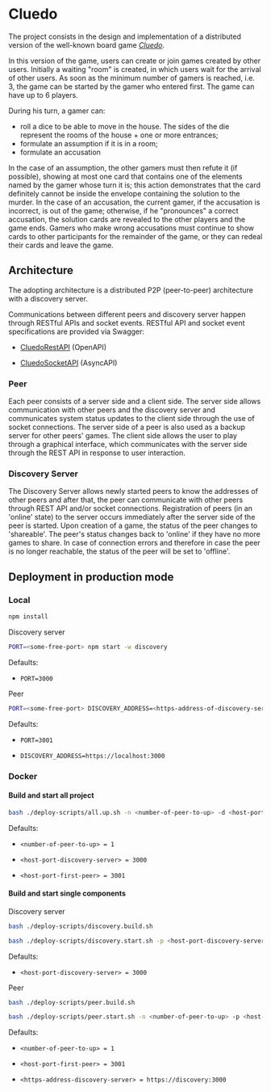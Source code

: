 # Cluedo

The project consists in the design and implementation of a distributed version of the well-known board game
[_Cluedo_](https://it.wikipedia.org/wiki/Cluedo).

In this version of the game, users can create or join games created by other users.
Initially a waiting "room" is created, in which users wait for the arrival of other users.
As soon as the minimum number of gamers is reached, i.e. 3, the game can be started by the gamer who entered first.
The game can have up to 6 players.

During his turn, a gamer can:

- roll a dice to be able to move in the house. The sides of the die represent the rooms of the house + one or more entrances;
- formulate an assumption if it is in a room;
- formulate an accusation

In the case of an assumption, the other gamers must then refute it (if possible), showing at most one card that contains one of
the elements named by the gamer whose turn it is; this action demonstrates that the card definitely cannot be inside the envelope
containing the solution to the murder.
In the case of an accusation, the current gamer, if the accusation is incorrect, is out of the game; otherwise,
if he "pronounces" a correct accusation, the solution cards are revealed to the other players and the game ends.
Gamers who make wrong accusations must continue to show cards to other participants for the remainder of the game,
or they can redeal their cards and leave the game.

## Architecture

The adopting architecture is a distributed P2P (peer-to-peer) architecture with a discovery server.

Communications between different peers and discovery server happen through RESTful APIs and socket events.
RESTful API and socket event specifications are provided via Swagger:

- [CluedoRestAPI](https://app.swaggerhub.com/apis/marica.pasquali/CluedoRestAPI/1.0.0) (OpenAPI)

- [CluedoSocketAPI](https://app.swaggerhub.com/apis/marica.pasquali/CluedoSocketAPI/1.0.0) (AsyncAPI)

### Peer

Each peer consists of a server side and a client side.
The server side allows communication with other peers and the discovery server and communicates system status updates to the client side through the use of socket connections.
The server side of a peer is also used as a backup server for other peers' games.
The client side allows the user to play through a graphical interface, which communicates with the server side through the REST API in response to user interaction.

### Discovery Server

The Discovery Server allows newly started peers to know the addresses of other peers and after that, the peer can communicate with other peers through REST API and/or socket connections.
Registration of peers (in an 'online' state) to the server occurs immediately after the server side of the peer is started.
Upon creation of a game, the status of the peer changes to 'shareable'.
The peer's status changes back to 'online' if they have no more games to share.
In case of connection errors and therefore in case the peer is no longer reachable, the status of the peer will be set to 'offline'.

## Deployment in production mode

### Local

```bash
npm install
```

Discovery server

```bash
PORT=<some-free-port> npm start -w discovery
```

Defaults:

- ```PORT=3000```

Peer

```bash
PORT=<some-free-port> DISCOVERY_ADDRESS=<https-address-of-discovery-server> npm start -w peer
```

Defaults:

- ```PORT=3001```

- ```DISCOVERY_ADDRESS=https://localhost:3000```

### Docker

#### Build and start all project

```bash
bash ./deploy-scripts/all.up.sh -n <number-of-peer-to-up> -d <host-port-discovery-server> -p <host-port-first-peer>
```

Defaults:

- ```<number-of-peer-to-up> = 1```

- ```<host-port-discovery-server> = 3000```

- ```<host-port-first-peer> = 3001```

#### Build and start single components

Discovery server

```bash
bash ./deploy-scripts/discovery.build.sh

bash ./deploy-scripts/discovery.start.sh -p <host-port-discovery-server>
```

Defaults:

- ```<host-port-discovery-server> = 3000```

Peer

```bash
bash ./deploy-scripts/peer.build.sh

bash ./deploy-scripts/peer.start.sh -n <number-of-peer-to-up> -p <host-port-first-peer> -d <https-address-discovery-server>
```

Defaults:

- ```<number-of-peer-to-up> = 1```

- ```<host-port-first-peer> = 3001```

- ```<https-address-discovery-server> = https://discovery:3000```

